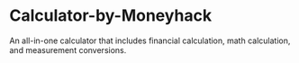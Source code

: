# Calculator-by-Moneyhack
An all-in-one calculator that includes financial calculation, math calculation, and measurement conversions.
